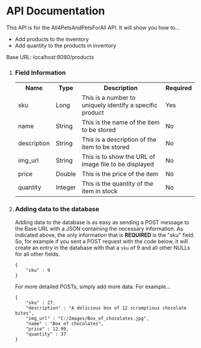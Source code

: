 <h1>API Documentation</h1>
This API is for the All4PetsAndPetsForAll API.  It will show you how to...
<ul>
<li>Add products to the inventory</li>
<li>Add quantity to the products in inventory</li>
</ul>
Base URL: localhost:8080/products
<ol>
<li>
<h3>Field Information</h3>
<table>
<tr>
<th>Name</th> <th>Type</th> <th>Description</th> <th>Required</th>
</tr>
<td>sku</td> <td>Long</td> <td>This is a number to uniquely identify a specific product</td> <td>Yes</td>
<tr>
<td>name</td> <td>String</td> <td>This is the name of the item to be stored</td> <td>No</td>
</tr>
<tr>
<td>description</td> <td>String</td> <td>This is a description of the item to be stored</td> <td>No</td>
</tr>
<tr>
<td>img_url</td> <td>String</td> <td>This is to show the URL of image file to be displayed</td> <td>No</td>
</tr>
<tr>
<td>price</td> <td>Double</td> <td>This is the price of the item</td> <td>No</td>
</tr>
<tr>
<td>quantity</td> <td>Integer</td> <td>This is the quantity of the item in stock</td> <td>No</td>
</tr>
</table>
</li>
<li>
<h3>Adding data to the database</h3>
Adding data to the database is as easy as sending a POST message to the Base URL with a JSON containing the necessary information.  As indicated above, the only information that is <strong>REQUIRED</strong> is the "sku" field.  So, for example if you sent a POST request with the code below, it will create an entry in the database with that a <code>sku</code> of 9 and all other NULLs for all other fields.
<pre><code>{
    "sku" : 9
}</code></pre>
For more detailed POSTs, simply add more data.  For example...
<pre><code>{
    "sku" : 27,
    "description" : "A delicious box of 12 scrumptious chocolate bites",
    "img_url" : "C:/Images/Box_of_chocolates.jpg",
    "name" : "Box of chocolates",
    "price" : 12.99,
    "quantity" : 37
}</code></pre>
</li>
</ol>


